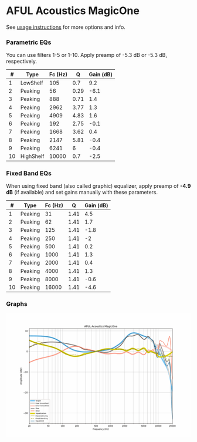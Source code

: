 # AFUL Acoustics MagicOne
See [usage instructions](https://github.com/jaakkopasanen/AutoEq#usage) for more options and info.

### Parametric EQs
You can use filters 1-5 or 1-10. Apply preamp of -5.3 dB or -5.3 dB, respectively.

|   # | Type      |   Fc (Hz) |    Q |   Gain (dB) |
|-----|-----------|-----------|------|-------------|
|   1 | LowShelf  |       105 | 0.7  |         9.2 |
|   2 | Peaking   |        56 | 0.29 |        -6.1 |
|   3 | Peaking   |       888 | 0.71 |         1.4 |
|   4 | Peaking   |      2962 | 3.77 |         1.3 |
|   5 | Peaking   |      4909 | 4.83 |         1.6 |
|   6 | Peaking   |       192 | 2.75 |        -0.1 |
|   7 | Peaking   |      1668 | 3.62 |         0.4 |
|   8 | Peaking   |      2147 | 5.81 |        -0.4 |
|   9 | Peaking   |      6241 | 6    |        -0.4 |
|  10 | HighShelf |     10000 | 0.7  |        -2.5 |

### Fixed Band EQs
When using fixed band (also called graphic) equalizer, apply preamp of **-4.9 dB** (if available) and set gains manually with these parameters.

|   # | Type    |   Fc (Hz) |    Q |   Gain (dB) |
|-----|---------|-----------|------|-------------|
|   1 | Peaking |        31 | 1.41 |         4.5 |
|   2 | Peaking |        62 | 1.41 |         1.7 |
|   3 | Peaking |       125 | 1.41 |        -1.8 |
|   4 | Peaking |       250 | 1.41 |        -2   |
|   5 | Peaking |       500 | 1.41 |         0.2 |
|   6 | Peaking |      1000 | 1.41 |         1.3 |
|   7 | Peaking |      2000 | 1.41 |         0.4 |
|   8 | Peaking |      4000 | 1.41 |         1.3 |
|   9 | Peaking |      8000 | 1.41 |        -0.6 |
|  10 | Peaking |     16000 | 1.41 |        -4.6 |

### Graphs
![](./AFUL%20Acoustics%20MagicOne.png)
